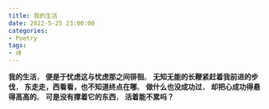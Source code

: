 ```yaml
---
title: 我的生活
date: 2022-5-25 23:00:00
categories:
- Poetry
tags:
- 诗
---
```


**我的生活**，
**便是于忧虑这与忧虑那之间徘徊**。
**无知无能的长鞭紧赶着我前进的步伐**，
**东走走，西看看，也不知道终点在哪**。
**做什么也没成功过**，
**却把心成功得悬得高高的**。
**可是没有撑着它的东西**，
**活着能不累吗？**

